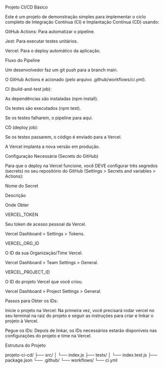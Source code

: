 Projeto CI/CD Básico

Este é um projeto de demonstração simples para implementar o ciclo completo de Integração Contínua (CI) e Implantação Contínua (CD) usando:

GitHub Actions: Para automatizar o pipeline.

Jest: Para executar testes unitários.

Vercel: Para o deploy automático da aplicação.

Fluxo do Pipeline

Um desenvolvedor faz um git push para a branch main.

O GitHub Actions é acionado (pelo arquivo .github/workflows/ci.yml).

CI (build-and-test job):

As dependências são instaladas (npm install).

Os testes são executados (npm test).

Se os testes falharem, o pipeline para aqui.

CD (deploy job):

Se os testes passarem, o código é enviado para a Vercel.

A Vercel implanta a nova versão em produção.

Configuração Necessária (Secrets do GitHub)

Para que o deploy na Vercel funcione, você DEVE configurar três segredos (secrets) no seu repositório do GitHub (Settings > Secrets and variables > Actions):

Nome do Secret

Descrição

Onde Obter

VERCEL_TOKEN

Seu token de acesso pessoal da Vercel.

Vercel Dashboard > Settings > Tokens.

VERCEL_ORG_ID

O ID da sua Organização/Time Vercel.

Vercel Dashboard > Team Settings > General.

VERCEL_PROJECT_ID

O ID do projeto Vercel que você criou.

Vercel Dashboard > Project Settings > General.

Passos para Obter os IDs:

Inicie o projeto na Vercel: Na primeira vez, você precisará rodar vercel no seu terminal na raiz do projeto e seguir as instruções para criar e linkar o projeto à Vercel.

Pegue os IDs: Depois de linkar, os IDs necessários estarão disponíveis nas configurações do projeto e time na Vercel.

Estrutura do Projeto

projeto-ci-cd/
├── src/
│   └── index.js
├── tests/
│   └── index.test.js
├── package.json
└── .github/
    └── workflows/
        └── ci.yml
